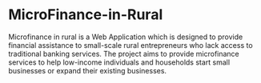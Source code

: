 # MicroFinance-in-Rural
Microfinance in rural is a Web Application which is designed to provide  financial assistance to small-scale rural entrepreneurs who lack access to traditional banking services. The project aims to provide microfinance services to help low-income individuals and households start small businesses or expand their existing businesses.

